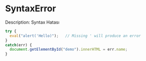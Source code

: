# SyntaxError

Description: Syntax Hatası

```jsx
try {
  eval("alert('Hello)");   // Missing ' will produce an error
}
catch(err) {
  document.getElementById("demo").innerHTML = err.name;
}
```
